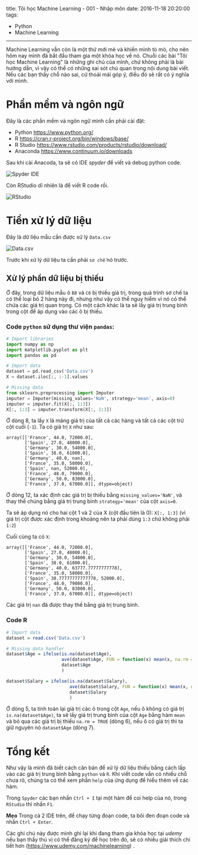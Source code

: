 title: Tôi học Machine Learning - 001 - Nhập môn
date: 2016-11-18 20:20:00
tags:
  - Python
  - Machine Learning
---

Machine Learning vẫn còn là một thứ mới mẻ và khiến mình tò mò, cho nên hôm nay mình đã bắt đầu tham gia một khóa học về nó. Chuỗi các bài "Tôi học Machine Learning" là những ghi chú của mình, chứ không phải là bài hướng dẫn, vì vậy có thể có những sai sót chủ quan trong nội dung bài viết. Nếu các bạn thấy chỗ nào sai, cứ thoải mái góp ý, điều đó sẽ rất có ý nghĩa với mình.

# Phần mềm và ngôn ngữ

Đây là các phần mềm và ngôn ngữ mình cần phải cài đặt:

- Python https://www.python.org/
- R https://cran.r-project.org/bin/windows/base/
- R Studio https://www.rstudio.com/products/rstudio/download/
- Anaconda https://www.continuum.io/downloads

<!-- more -->

Sau khi cài Anacoda, ta sẽ có IDE *spyder* để viết và debug python code.

![Spyder IDE](/images/spyder.png)

Còn RStudio dĩ nhiên là để viết R code rồi.

![RStudio](/images/RStudio.png)

# Tiền xử lý dữ liệu

Đây là dữ liệu mẫu cần được xử lý `Data.csv`

![Data.csv](/images/data-01-csv.png)

Trước khi xử lý dữ liệu ta cần phải `sơ chế` nó trước.

## Xử lý phần dữ liệu bị thiếu

Ở đây, trong dữ liệu mẫu ô `B8` và `C6` bị thiếu giá trị, trong quá trình sơ chế ta có thể loại bỏ 2 hàng này đi, nhưng như vậy có thể nguy hiểm vì nó có thể chứa các giá trị quan trọng. Có một cách khác là ta sẽ lấy giá trị trung bình trong cột để áp dụng vào các ô bị thiếu.

### Code `python` sử dụng thư viện `pandas`:

```python
# Import libraries
import numpy as np
import matplotlib.pyplot as plt
import pandas as pd

# Import data
dataset = pd.read_csv('Data.csv')
X = dataset.iloc[:, :-1].values

# Missing data
from sklearn.preprocessing import Imputer
imputer = Imputer(missing_values='NaN', strategy='mean', axis=0)
imputer = imputer.fit(X[:, 1:3])
X[:, 1:3] = imputer.transform(X[:, 1:3])
```

Ở dòng 8, ta lấy `X` là mảng giá trị của tất cả các hàng và tất cả các cột trừ cột cuối (`-1`). Ta có giá trị `X` như sau:

```
array([['France', 44.0, 72000.0],
       ['Spain', 27.0, 48000.0],
       ['Germany', 30.0, 54000.0],
       ['Spain', 38.0, 61000.0],
       ['Germany', 40.0, nan],
       ['France', 35.0, 58000.0],
       ['Spain', nan, 52000.0],
       ['France', 48.0, 79000.0],
       ['Germany', 50.0, 83000.0],
       ['France', 37.0, 67000.0]], dtype=object)
```

Ở dòng 12, ta xác định các giá trị bị thiếu bằng `missing_values='NaN'`, và thay thế chúng bằng giá trị trung bình `strategy='mean'` của cột `axis=0`.

Ta sẽ áp dụng nó cho hai cột 1 và 2 của X (cột đầu tiên là 0): `X[:, 1:3]` (vì giá trị cột được xác định trong khoảng nên ta phải dùng `1:3` chứ không phải `1:2`)

Cuối cùng ta có `X`:

```
array([['France', 44.0, 72000.0],
       ['Spain', 27.0, 48000.0],
       ['Germany', 30.0, 54000.0],
       ['Spain', 38.0, 61000.0],
       ['Germany', 40.0, 63777.77777777778],
       ['France', 35.0, 58000.0],
       ['Spain', 38.77777777777778, 52000.0],
       ['France', 48.0, 79000.0],
       ['Germany', 50.0, 83000.0],
       ['France', 37.0, 67000.0]], dtype=object)
```

Các giá trị `nan` đã được thay thế bằng giá trị trung bình.

### Code R

```R
# Import data
dataset = read.csv('Data.csv')

# Missing data handler
dataset$Age = ifelse(is.na(dataset$Age),
                     ave(dataset$Age, FUN = function(x) mean(x, na.rm = TRUE)),
                     dataset$Age
                     )

dataset$Salary = ifelse(is.na(dataset$Salary),
                        ave(dataset$Salary, FUN = function(x) mean(x, na.rm = TRUE)),
                        dataset$Salary
                        )

```

Ở dòng 5, ta tính toán lại giá trị các ô trong cột `Age`, nếu ô không có giá trị `is.na(dataset$Age)`, ta sẽ lấy giá trị trung bình của cột `Age` bằng hàm `mean` và bỏ qua các giá trị bị thiếu `na.rm = TRUE` (dòng 6), nếu ô có giá trị thì ta giữ nguyên nó `dataset$Age` (dòng 7).

# Tổng kết
Như vậy là mình đã biết cách căn bản để xử lý dữ liệu thiếu bằng cách lấp vào các giá trị trung bình bằng `python` và `R`. Khi viết code vẫn có nhiều chỗ chưa rõ, chúng ta có thể xem phần `help` của ứng dụng để hiểu thêm về các hàm.

Trong `Spyder` các bạn nhấn `Ctrl + I` tại một hàm để coi help của nó, trong `RStudio` thì nhấn `F1`.

**Mẹo** Trong cả 2 IDE trên, để chạy từng đoạn code, ta bôi đen đoạn code và nhấn `Ctrl + Enter`.

Các ghi chú này được mình ghi lại khi đang tham gia khóa học tại *udemy* nếu bạn thấy thú vị có thể đăng ký để học trên đó, sẽ có nhiều giải thích chi tiết hơn (https://www.udemy.com/machinelearning) .